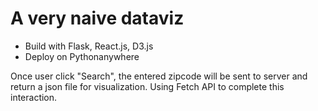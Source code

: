 # A very naive dataviz

- Build with Flask, React.js, D3.js
- Deploy on Pythonanywhere

Once user click "Search", the entered zipcode will be sent to server and return a json file for visualization.
Using Fetch API to complete this interaction.
